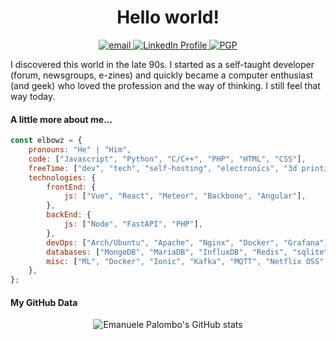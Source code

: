 <h1 align="center">Hello world!</h1>

<p align="center">
  <a href="mailto:sl1ohm87@duck.com" target="_blank">
    <img src="https://img.shields.io/badge/Gmail-D14836?style=for-the-badge&logo=gmail&logoColor=white" alt="email" />
  </a>
  <a href="https://www.linkedin.com/in/emanuele-palombo/" target="_blank">
    <img src="https://img.shields.io/badge/LinkedIn-0077B5?style=for-the-badge&logo=linkedin&logoColor=white" alt="LinkedIn Profile" />
  </a>
  <a href="https://github.com/elbowz.gpg" target="_blank">
    <img src="https://img.shields.io/static/v1?label=PGP&message=0x77D0CCE9F5A40426&style=for-the-badge&logo=letsencrypt" alt="PGP" />
  </a>
</p>

I discovered this world in the late 90s. I started as a self-taught developer (forum, newsgroups, e-zines) and quickly became a computer enthusiast (and geek) who loved the profession and the way of thinking. I still feel that way today.

#### A little more about me...  

```javascript
const elbowz = {
    pronouns: "He" | "Him",
    code: ["Javascript", "Python", "C/C++", "PHP", "HTML", "CSS"],
    freeTime: ["dev", "tech", "self-hosting", "electronics", "3d printing", "DIY", "movies"],
    technologies: {
        frontEnd: {
            js: ["Vue", "React", "Meteor", "Backbone", "Angular"],
        },
        backEnd: {
            js: ["Node", "FastAPI", "PHP"],
        },
        devOps: ["Arch/Ubuntu", "Apache", "Nginx", "Docker", "Grafana"],
        databases: ["MongoDB", "MariaDB", "InfluxDB", "Redis", "sqlite"],
        misc: ["ML", "Docker", "Ionic", "Kafka", "MQTT", "Netflix OSS", "Joint.js", "Firebase", "ReactiveX"]
    },
};
```

#### My GitHub Data

<p align="center">
<img src="https://github-readme-stats.vercel.app/api?username=elbowz&show_icons=true&theme=gotham" alt="Emanuele Palombo's GitHub stats" /><br/>
<!--<img src="https://github-readme-stats.vercel.app/api/top-langs/?username=elbowz&hide_title=true&theme=gotham&hide=jupyter%20notebook&langs_count=10" alt="Top Langs" />
</p>

*note:* Top languages does not indicate my skill level. It is just a metric of which languages have been hosted by me on GitHub based on the usage across repositories. There are others which I haven't put up on GitHub.-->
